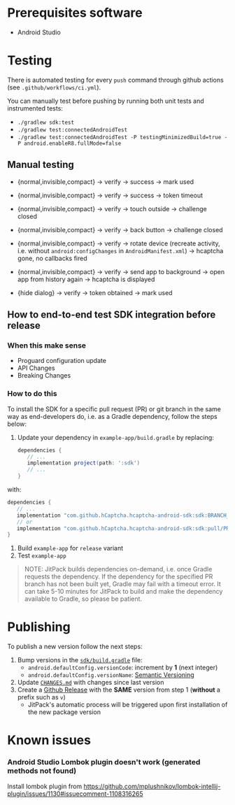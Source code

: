 # Prerequisites software

- Android Studio

# Testing

There is automated testing for every `push` command through github actions (see `.github/workflows/ci.yml`).

You can manually test before pushing by running both unit tests and instrumented tests:
* `./gradlew sdk:test`
* `./gradlew test:connectedAndroidTest`
* `./gradlew test:connectedAndroidTest -P testingMinimizedBuild=true -P android.enableR8.fullMode=false`

## Manual testing

+ {normal,invisible,compact} -> verify -> success -> mark used
+ {normal,invisible,compact} -> verify -> success -> token timeout

+ {normal,invisible,compact} -> verify -> touch outside -> challenge closed
+ {normal,invisible,compact} -> verify -> back button -> challenge closed

+ {normal,invisible,compact} -> verify -> rotate device (recreate activity, i.e. without `android:configChanges` in `AndroidManifest.xml`) -> hcaptcha gone, no callbacks fired
+ {normal,invisible,compact} -> verify -> send app to background -> open app from history again -> hcaptcha is displayed

+ {hide dialog} -> verify -> token obtained -> mark used

## How to end-to-end test SDK integration before release

### When this make sense

* Proguard configuration update
* API Changes
* Breaking Changes

### How to do this

To install the SDK for a specific pull request (PR) or git branch in the same way as end-developers do, i.e. as a Gradle dependency, follow the steps below:

1. Update your dependency in `example-app/build.gradle` by replacing:
   ```groovy
   dependencies {
      // ...
      implementation project(path: ':sdk')
      // ...
   }
   ```

with:

   ```groovy
   dependencies {
      // ...
      implementation "com.github.hCaptcha.hcaptcha-android-sdk:sdk:BRANCH_NAME-SNAPSHOT"
      // or
      implementation "com.github.hCaptcha.hcaptcha-android-sdk:sdk:pull/PR_NUMBER/head-SNAPSHOT"
   }
   ```
1. Build `example-app` for `release` variant
1. Test `example-app`

> NOTE: JitPack builds dependencies on-demand, i.e. once Gradle requests the dependency.
> If the dependency for the specified PR branch has not been built yet, Gradle may fail with a timeout error.
> It can take 5-10 minutes for JitPack to build and make the dependency available to Gradle, so please be patient.

# Publishing

To publish a new version follow the next steps:

1. Bump versions in the [`sdk/build.gradle`](./sdk/build.gradle) file:
   * `android.defaultConfig.versionCode`: increment by **1** (next integer)
   * `android.defaultConfig.versionName`: [Semantic Versioning](https://semver.org)
2. Update [`CHANGES.md`](./CHANGES.md) with changes since last version
3. Create a [Github Release](https://docs.github.com/en/free-pro-team@latest/github/administering-a-repository/managing-releases-in-a-repository#creating-a-release) with the **SAME** version from step 1 (**without** a prefix such as `v`)
   * JitPack's automatic process will be triggered upon first installation of the new package version

# Known issues

### Android Studio Lombok plugin doesn't work (generated methods not found)

Install lombok plugin from https://github.com/mplushnikov/lombok-intellij-plugin/issues/1130#issuecomment-1108316265

